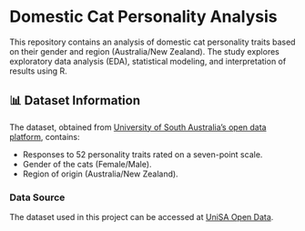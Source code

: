 # Domestic Cat Personality Analysis

This repository contains an analysis of domestic cat personality traits based on their gender and region (Australia/New Zealand). The study explores exploratory data analysis (EDA), statistical modeling, and interpretation of results using R.

## 📊 Dataset Information

The dataset, obtained from [University of South Australia’s open data platform](https://data.unisa.edu.au/dap/DatasetResource.aspx?DatasetResourceID=2111&DatasetID=271178), contains:  
- Responses to 52 personality traits rated on a seven-point scale.  
- Gender of the cats (Female/Male).  
- Region of origin (Australia/New Zealand).  

### Data Source
The dataset used in this project can be accessed at [UniSA Open Data](https://data.unisa.edu.au/dap/DatasetResource.aspx?DatasetResourceID=2111&DatasetID=271178).
